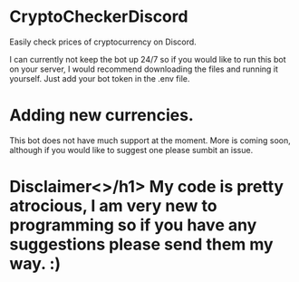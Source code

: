 # CryptoCheckerDiscord
Easily check prices of cryptocurrency on Discord.

I can currently not keep the bot up 24/7 so if you would like to run this bot on your server, I would recommend downloading the files and running it yourself. Just add your bot token in the .env file. 

<h1>Adding new currencies.</h1>
This bot does not have much support at the moment. More is coming soon, although if you would like to suggest one please sumbit an issue.

<h1>Disclaimer<>/h1>
  My code is pretty atrocious, I am very new to programming so if you have any suggestions please send them my way. :)
